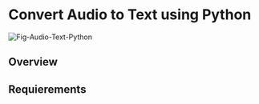 # Convert Audio to Text using Python
![Fig-Audio-Text-Python](https://github.com/user-attachments/assets/3e033d72-2607-40ea-90f4-d36c7ae99af8)

## Overview

## Requierements

